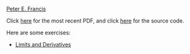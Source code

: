 [Peter E. Francis](https://PeterEFrancis.com)

Click [here](Calculus.pdf) for the most recent PDF, and click [here](https://github.com/PeterEFrancis/calculus) for the source code.

Here are some exercises:
- [Limits and Derivatives](https://github.com/PeterEFrancis/calculus/blob/main/Limits%20and%20Derivatives%20Practice%20Problems.pdf)

